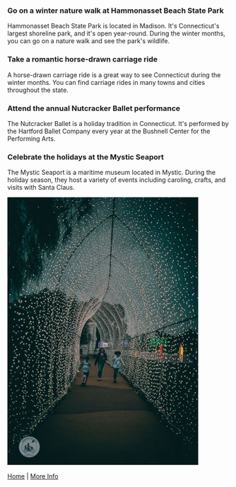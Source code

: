 
<h3>Go on a winter nature walk at Hammonasset Beach State Park</h3>
<p>Hammonasset Beach State Park is located in Madison.
It's Connecticut's largest shoreline park, and it's open year-round.
During the winter months, you can go on a nature walk and see the park's wildlife.</p>

<h3>Take a romantic horse-drawn carriage ride</h3>
<p>A horse-drawn carriage ride is a great way to see Connecticut during the winter months.
You can find carriage rides in many towns and cities throughout the state.</p>

<h3>Attend the annual Nutcracker Ballet performance</h3>
<p>The Nutcracker Ballet is a holiday tradition in Connecticut.
It's performed by the Hartford Ballet Company every year at the Bushnell Center for the Performing Arts.</p>

<h3>Celebrate the holidays at the Mystic Seaport</h3>
<p>The Mystic Seaport is a maritime museum located in Mystic.
During the holiday season, they host a variety of events including caroling, crafts, and visits with Santa Claus.</p>

<img src="lights2.jpg">

<a href="index.html">Home</a> | <a href="more.html">More Info</a>









